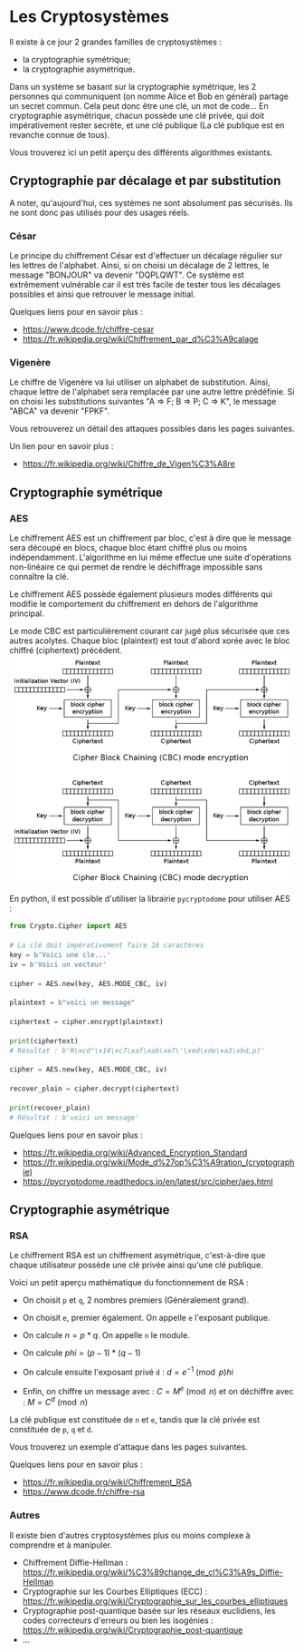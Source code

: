 # Les Cryptosystèmes

Il existe à ce jour 2 grandes familles de cryptosystèmes : 
- la cryptographie symétrique;
- la cryptographie asymétrique.

Dans un système se basant sur la cryptographie symétrique, les 2 personnes qui communiquent (on nomme Alice et Bob en général) partage un secret commun. Cela peut donc être une clé, un mot de code...
En cryptographie asymétrique, chacun possède une clé privée, qui doit impérativement rester secrète, et une clé publique (La clé publique est en revanche connue de tous). 

Vous trouverez ici un petit aperçu des différents algorithmes existants.

## Cryptographie par décalage et par substitution

A noter, qu'aujourd'hui, ces systèmes ne sont absolument pas sécurisés. Ils ne sont donc pas utilisés pour des usages réels.

### César
Le principe du chiffrement César est d'effectuer un décalage régulier sur les lettres de l'alphabet. Ainsi, si on choisi un décalage de 2 lettres, le message "BONJOUR" va devenir "DQPLQWT". 
Ce système est extrêmement vulnérable car il est très facile de tester tous les décalages possibles et ainsi que retrouver le message initial.

Quelques liens pour en savoir plus : 
- https://www.dcode.fr/chiffre-cesar 
- https://fr.wikipedia.org/wiki/Chiffrement_par_d%C3%A9calage

### Vigenère
Le chiffre de Vigenère va lui utiliser un alphabet de substitution. Ainsi, chaque lettre de l'alphabet sera remplacée par une autre lettre prédéfinie. Si on choisi les substitutions suivantes "A => F; B => P; C => K", le message "ABCA" va devenir "FPKF".

Vous retrouverez un détail des attaques possibles dans les pages suivantes.

Un lien pour en savoir plus : 
- https://fr.wikipedia.org/wiki/Chiffre_de_Vigen%C3%A8re

## Cryptographie symétrique

### AES
Le chiffrement AES est un chiffrement par bloc, c'est à dire que le message sera découpé en blocs, chaque bloc étant chiffré plus ou moins indépendamment.
L'algorithme en lui même effectue une suite d'opérations non-linéaire ce qui permet de rendre le déchiffrage impossible sans connaître la clé. 

Le chiffrement AES possède également plusieurs modes différents qui modifie le comportement du chiffrement en dehors de l'algorithme principal.

Le mode CBC est particulièrement  courant car jugé plus sécurisée que ces autres acolytes. Chaque bloc (plaintext) est tout d'abord xorée avec le bloc chiffré (ciphertext) précédent.
![Alt text](image-2.png)

En python, il est possible d'utiliser la librairie `pycryptodome` pour utiliser AES :
```py
from Crypto.Cipher import AES

# La clé doit impérativement faire 16 caractères
key = b'Voici une cle...'
iv = b'Voici un vecteur'

cipher = AES.new(key, AES.MODE_CBC, iv)

plaintext = b"voici un message"

ciphertext = cipher.encrypt(plaintext)

print(ciphertext)
# Résultat : b'R\xcd"\x14\xc7\xaf\xab\xe7\'\xed\xde\xa3\xbd,p)'

cipher = AES.new(key, AES.MODE_CBC, iv)

recover_plain = cipher.decrypt(ciphertext)

print(recover_plain)
# Résultat : b'voici un message'
```

Quelques liens pour en savoir plus : 
- https://fr.wikipedia.org/wiki/Advanced_Encryption_Standard
- https://fr.wikipedia.org/wiki/Mode_d%27op%C3%A9ration_(cryptographie)
- https://pycryptodome.readthedocs.io/en/latest/src/cipher/aes.html

## Cryptographie asymétrique

### RSA
Le chiffrement RSA est un chiffrement asymétrique, c'est-à-dire que chaque utilisateur possède une clé privée ainsi qu'une clé publique. 

Voici un petit aperçu mathématique du fonctionnement de RSA :
- On choisit `p` et `q`, 2 nombres premiers (Généralement grand).
- On choisit `e`, premier également. On appelle `e` l'exposant publique.
- On calcule $n = p*q$. On appelle `n` le module.
- On calcule $phi = (p-1)*(q-1)$
- On calcule ensuite l'exposant privé `d` : $d = e^{-1} \pmod phi$

- Enfin, on chiffre un message avec : $C = M^e \pmod n$ et on déchiffre avec : $M = C^d \pmod n$

La clé publique est constituée de `n` et `e`, tandis que la clé privée est constituée de `p`, `q` et `d`.

Vous trouverez un exemple d'attaque dans les pages suivantes.

Quelques liens pour en savoir plus : 
- https://fr.wikipedia.org/wiki/Chiffrement_RSA 
- https://www.dcode.fr/chiffre-rsa


### Autres

Il existe bien d'autres cryptosystèmes plus ou moins complexe à comprendre et à manipuler.
- Chiffrement Diffie-Hellman : https://fr.wikipedia.org/wiki/%C3%89change_de_cl%C3%A9s_Diffie-Hellman 
- Cryptographie sur les Courbes Elliptiques (ECC) : https://fr.wikipedia.org/wiki/Cryptographie_sur_les_courbes_elliptiques 
- Cryptographie post-quantique basée sur les réseaux euclidiens, les codes correcteurs d'erreurs ou bien les isogénies : https://fr.wikipedia.org/wiki/Cryptographie_post-quantique 
- ...